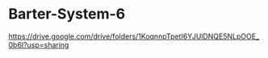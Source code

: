 # Barter-System-6
https://drive.google.com/drive/folders/1KoqnnpTpetI6YJUlDNQE5NLpOOE_0b6I?usp=sharing

